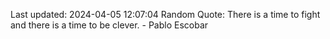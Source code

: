 Last updated: 2024-04-05 12:07:04
Random Quote: There is a time to fight and there is a time to be clever. - Pablo Escobar